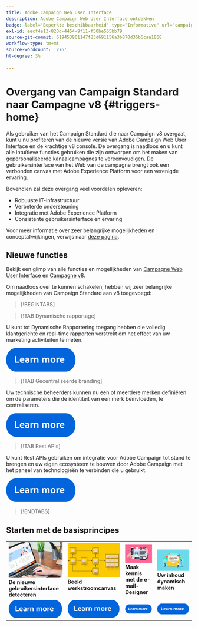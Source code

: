 ```yaml
---
title: Adobe Campaign Web User Interface
description: Adobe Campaign Web User Interface ontdekken
badge: label="Beperkte beschikbaarheid" type="Informative" url="campaign-standard-migration-home.md" tooltip="Beperkt tot gemigreerde gebruikers in Campaign Standard"
exl-id: eecf4e13-820d-4454-9f11-f50be565bb79
source-git-commit: 619453901147f83d691156a3b870d36b6caa1868
workflow-type: tm+mt
source-wordcount: '276'
ht-degree: 3%

---
```


# Overgang van Campaign Standard naar Campagne v8 {#triggers-home}

Als gebruiker van het Campaign Standard die naar Campaign v8 overgaat, kunt u nu profiteren van de nieuwe versie van Adobe Campaign Web User Interface en de krachtige v8 console. De overgang is naadloos en u kunt alle intuïtieve functies gebruiken die zijn ontworpen om het maken van gepersonaliseerde kanaalcampagnes te vereenvoudigen. De gebruikersinterface van het Web van de campagne brengt ook een verbonden canvas met Adobe Experience Platform voor een verenigde ervaring.

Bovendien zal deze overgang veel voordelen opleveren:

* Robuuste IT-infrastructuur
* Verbeterde ondersteuning
* Integratie met Adobe Experience Platform
* Consistente gebruikersinterface en ervaring

Voor meer informatie over zeer belangrijke mogelijkheden en conceptafwijkingen, verwijs naar [deze pagina](https://experienceleague.adobe.com/en/docs/campaign-web/v8/start/acs-migration).

## Nieuwe functies

Bekijk een glimp van alle functies en mogelijkheden van [Campagne Web User Interface](https://experienceleague.adobe.com/en/docs/campaign-web/v8/campaign-web-home) en [Campagne v8](https://experienceleague.adobe.com/en/docs/campaign/campaign-v8/campaign-home).

Om naadloos over te kunnen schakelen, hebben wij zeer belangrijke mogelijkheden van Campaign Standard aan v8 toegevoegd:

>[!BEGINTABS]

>[!TAB Dynamische rapportage]

U kunt tot Dynamische Rapportering toegang hebben die volledig klantgerichte en real-time rapporten verstrekt om het effect van uw marketing activiteiten te meten.

[![afbeelding](assets/do-not-localize/learn-more-button.svg)](reporting/get-started-reporting.md)

>[!TAB Gecentraliseerde branding]

Uw technische beheerders kunnen nu een of meerdere merken definiëren om de parameters die de identiteit van een merk beïnvloeden, te centraliseren.

[![afbeelding](assets/do-not-localize/learn-more-button.svg)](branding/branding-gs.md)

>[!TAB Rest APIs]

U kunt Rest APIs gebruiken om integratie voor Adobe Campaign tot stand te brengen en uw eigen ecosysteem te bouwen door Adobe Campaign met het paneel van technologieën te verbinden die u gebruikt.

[![afbeelding](assets/do-not-localize/learn-more-button.svg)](api/get-started-apis.md)

>[!ENDTABS]

## Starten met de basisprincipes

<table style="table-layout:fixed">
  <tr style="border: 0;">
    <td>
    <a href="https://experienceleague.adobe.com/en/docs/campaign-web/v8/start/user-interface"><img src="assets/do-not-localize/menu-ui.jpeg"></a>
    <div><strong>De nieuwe gebruikersinterface detecteren</strong><br/></div>
    </td>
    <td>
    <a href="https://experienceleague.adobe.com/en/docs/campaign-web/v8/wf/gs-workflows"><img src="assets/do-not-localize/menu-workflows.jpeg"></a>
    <div><strong>Beeld werkstroomcanvas</strong><br/></div><br/>
    </td>
    <td>
    <a href="https://experienceleague.adobe.com/en/docs/campaign-web/v8/msg/email/content/start-design/get-started-email-designer"><img src="assets/do-not-localize/menu-email.png"></a>
    <div><strong>Maak kennis met de e-mail-Designer</strong><br/>
    </div></td>
    <td>
    <a href="https://experienceleague.adobe.com/en/docs/campaign-web/v8/msg/dynamic-content/gs-personalization"><img src="assets/do-not-localize/menu-dynamic.png"></a>
    <div><strong>Uw inhoud dynamisch maken</strong><br/></div>
    </td>
  </tr>
  <tr style="border: 0;">
    <td align="center"><a href="https://experienceleague.adobe.com/en/docs/campaign-web/v8/start/user-interface"><img src="assets/do-not-localize/learn-more-button.svg"></a></td>
    <td align="center"><a href="https://experienceleague.adobe.com/en/docs/campaign-web/v8/wf/gs-workflows"><img src="assets/do-not-localize/learn-more-button.svg"></a></td>
    <td align="center"><a href="https://experienceleague.adobe.com/en/docs/campaign-web/v8/msg/email/content/start-design/get-started-email-designer"><img src="assets/do-not-localize/learn-more-button.svg"></a></td>
    <td align="center"><a href="https://experienceleague.adobe.com/en/docs/campaign-web/v8/msg/dynamic-content/gs-personalization"><img src="assets/do-not-localize/learn-more-button.svg"></a></td>
    </tr>
</table>
